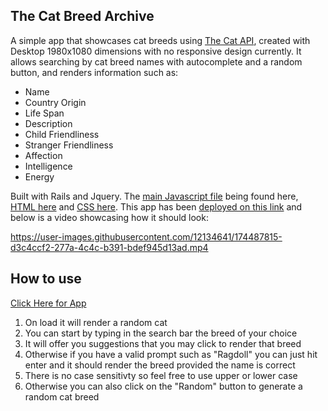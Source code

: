 
## The Cat Breed Archive

A simple app that showcases cat breeds using [The Cat API](https://thecatapi.com/), created with Desktop 1980x1080 dimensions with no responsive design currently. It allows searching by cat breed names with autocomplete and a random button, and renders information such as:
  * Name
  * Country Origin  
  * Life Span
  * Description
  * Child Friendliness
  * Stranger Friendliness
  * Affection
  * Intelligence
  * Energy

  Built with Rails and Jquery. The [main Javascript file](https://github.com/Shushyy/Cats_Classified/blob/main/app/javascript/packs/application.js) being found here, [HTML here](https://github.com/Shushyy/Cats_Classified/blob/main/app/views/pages/home.html.erb) and [CSS here](https://github.com/Shushyy/Cats_Classified/blob/main/app/assets/stylesheets/application.scss). This app has been [deployed on this link](https://the-cat-breed-archive.herokuapp.com/) and below is a video showcasing how it should look:

https://user-images.githubusercontent.com/12134641/174487815-d3c4ccf2-277a-4c4c-b391-bdef945d13ad.mp4

## How to use
[Click Here for App](https://the-cat-breed-archive.herokuapp.com/)

  1. On load it will render a random cat
  2. You can start by typing in the search bar the breed of your choice
  3. It will offer you suggestions that you may click to render that breed
  4. Otherwise if you have a valid prompt such as "Ragdoll" you can just hit enter and it should render the breed provided the name is correct
  5. There is no case sensitivty so feel free to use upper or lower case
  6. Otherwise you can also click on the "Random" button to generate a random cat breed




